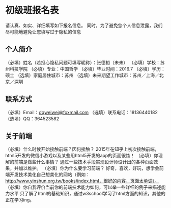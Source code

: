 # 初级班报名表

请认真、如实、详细填写如下报名信息。
同时，为了避免您个人信息泄露，我们尽可能地避免让您填写过于隐私的信息

## 个人简介

（必填）姓名（若担心隐私问题可填写昵称）：张德裕（未未）
（必填）学校：苏州科技学院
（必填）专业：中国哲学
（必填）毕业时间：2016.7
（必填）学历：硕士
（选填）家庭居住城市：苏州
（选填）未来期望工作城市：苏州／上海／北京／深圳

## 联系方式

（必填）Email：dqweiwei@foxmail.com 
（选填）联系电话：18136440182
（选填）QQ：364523582

## 关于前端

（必填）什么时候开始接触前端？因何接触？
2015年在知乎上初次接触前端，html5开发的微信小游戏以及某些用html5开发的app的页面很炫！
（必填）你理解的前端是做些什么事情？
通过一些技术手段实现设计师设计出的各种页面效果，并加以维护。
（必填）你为什么要学习前端？
好奇，喜欢，好玩，想学会前端开发技术美化自己想美化的网站（例如： http://www.yinshun.org.tw/books/index.html，很好的内容，页面太单调）。
（必填）你自我评价当前你的前端技术能力如何，可以举一些详细的例子来描述能力水平
只了解了html的基础知识，通过w3school学习了html方面的知识，其他的正在学习ing。
